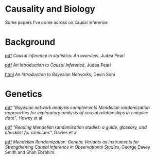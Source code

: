 # Causality and Biology
Some papers I've come across on causal inference 

# Background 

[pdf](https://ftp.cs.ucla.edu/pub/stat_ser/r350.pdf) *Causal inference in statistics: An overview*, Judea Pearl


[pdf](https://www.ncbi.nlm.nih.gov/pmc/articles/PMC2836213/) *An Introduction to Causal Inference*, Judea Pearl 


[html](https://towardsdatascience.com/introduction-to-bayesian-networks-81031eeed94e) *An Introduction to Bayesian Networks*, Devin Soni 

# Genetics 

[pdf](https://www.biorxiv.org/content/10.1101/639864v1) *"Bayesian network analysis complements Mendelian
randomization approaches for exploratory analysis of causal relationships in complex data"*, Howey et al 


[pdf](https://www.bmj.com/content/bmj/362/bmj.k601.full.pdf) *"Reading Mendelian randomisation studies: a guide, glossary,
and checklist for clinicians"*, Davies et al 


[pdf](https://www.ncbi.nlm.nih.gov/books/NBK62433/) *Mendelian Randomization: Genetic Variants as Instruments for Strengthening Causal Inference in Observational Studies*, George Davey Smith and Shah Ebrahim.

